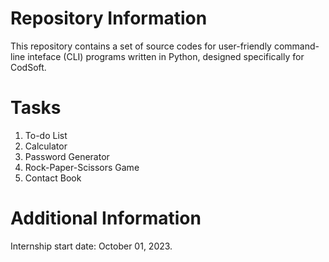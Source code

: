 # Repository Information
This repository contains a set of source codes for user-friendly command-line inteface (CLI) programs written in Python, designed specifically for CodSoft.
# Tasks
1. To-do List
2. Calculator
3. Password Generator
4. Rock-Paper-Scissors Game
5. Contact Book
# Additional Information
Internship start date: October 01, 2023.
